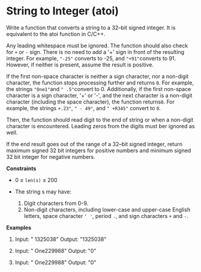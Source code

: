 # String to Integer (atoi)

Write a function that converts a string to a 32–bit signed integer. It is equivalent to the atoi function in C/C++.

Any leading whitespace must be ignored. The function should also check for `+` or `-` sign. There is no need to add a '+' sign in front of the resulting integer. For example, `"-25"` converts to -25, and `"+91"`converts to 91. However, if neither is present, assume the result is positive.

If the first non-space character is neither a sign character, nor a non-digit character, the function stops processing further and returns `0`. For example, the strings `"One1"`and `" .5"`convert to 0. Additionally, if the first non-space character is a sign character, '+' or '-', and the next character is a non-digit character (including the space character), the function returns`0`. For example, the strings `+.23"`, `" - 49"`, and `" +R345"` convert to `0`.

Then, the function should read digit to the end of string or when a non-digit character is encountered. Leading zeros from the digits must ber ignored as well.

If the end result goes out of the range of a 32–bit signed integer, return maximum signed 32 bit integers for positive numbers and minimum signed 32 bit integer for negative numbers.

**Constraints**

- 0 ≤ `len(s)` ≤ 200

- The string s may have:

  1.  Digit characters from 0-9.
  2.  Non-digit characters, including lower-case and upper-case English letters, space character `' '`, period `.`, and sign characters `+` and `-`.

**Examples**

1.  Input: " 1325038"
    Output: "1325038"

2.  Input: " One229988"
    Output: "0"

3.  Input: " One229988"
    Output: "0"

